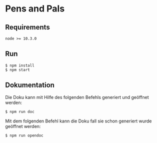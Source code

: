 # Pens and Pals

## Requirements
    node >= 10.3.0

## Run
    $ npm install
    $ npm start
    
## Dokumentation

Die Doku kann mit Hilfe des folgenden Befehls generiert und geöffnet werden:

    $ npm run doc
    
Mit dem folgenden Befehl kann die Doku fall sie schon generiert wurde geöffnet werden:

    $ npm run opendoc